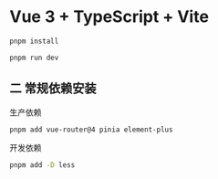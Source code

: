 # Vue 3 + TypeScript + Vite

```bash
pnpm install

pnpm run dev
```

## 二 常规依赖安装

生产依赖

```bash
pnpm add vue-router@4 pinia element-plus
```

开发依赖

```bash
pnpm add -D less
```
